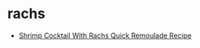 # rachs

 * [Shrimp Cocktail With Rachs Quick Remoulade Recipe](index/s/shrimp-cocktail-with-rachs-quick-remoulade-recipe.json)
